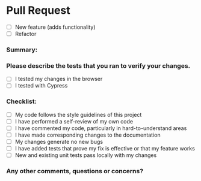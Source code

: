 # Pull Request

- [ ] New feature (adds functionality)
- [ ] Refactor

### Summary:

### Please describe the tests that you ran to verify your changes.

- [ ] I tested my changes in the browser
- [ ] I tested with Cypress

### Checklist:

- [ ] My code follows the style guidelines of this project
- [ ] I have performed a self-review of my own code
- [ ] I have commented my code, particularly in hard-to-understand areas
- [ ] I have made corresponding changes to the documentation
- [ ] My changes generate no new bugs
- [ ] I have added tests that prove my fix is effective or that my feature works
- [ ] New and existing unit tests pass locally with my changes

### Any other comments, questions or concerns?
